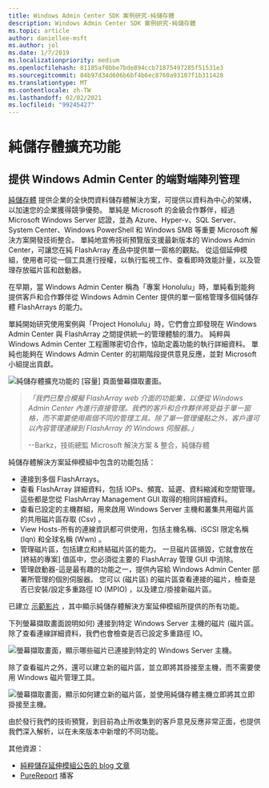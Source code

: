 ```yaml
---
title: Windows Admin Center SDK 案例研究-純儲存體
description: Windows Admin Center SDK 案例研究-純儲存體
ms.topic: article
author: daniellee-msft
ms.author: jol
ms.date: 1/7/2019
ms.localizationpriority: medium
ms.openlocfilehash: 81185af0bbe7bde894ccb71875497285f51531e3
ms.sourcegitcommit: 84b97d34d606b6bf4b6ec8760a93107f1b311428
ms.translationtype: MT
ms.contentlocale: zh-TW
ms.lasthandoff: 02/02/2021
ms.locfileid: "99245427"
---
```

# <a name="pure-storage-extension"></a>純儲存體擴充功能

## <a name="providing-end-to-end-array-management-for-windows-admin-center"></a>提供 Windows Admin Center 的端對端陣列管理

[純儲存體](https://www.purestorage.com/) 提供企業的全快閃資料儲存體解決方案，可提供以資料為中心的架構，以加速您的企業獲得競爭優勢。  單純是 Microsoft 的金級合作夥伴，經過 Microsoft Windows Server 認證，並為 Azure、Hyper-v、SQL Server、System Center、Windows PowerShell 和 Windows SMB 等重要 Microsoft 解決方案開發技術整合。 單純地宣佈技術預覽版支援最新版本的 Windows Admin Center，可讓您在純 FlashArray 產品中提供單一窗格的觀點。  從這個延伸模組，使用者可從一個工具進行授權，以執行監視工作、查看即時效能計量，以及管理存放磁片區和啟動器。

在早期，當 Windows Admin Center 稱為「專案 Honolulu」時，單純看到能夠提供客戶和合作夥伴從 Windows Admin Center 提供的單一窗格管理多個純儲存體 FlashArrays 的能力。

單純開始研究使用案例與「Project Honolulu」時，它們會立即發現在 Windows Admin Center 與 FlashArray 之間提供統一的管理體驗的潛力。 純粹與 Windows Admin Center 工程團隊密切合作，協助定義功能的執行詳細資料。 單純也能夠在 Windows Admin Center 的初期階段提供意見反應，並對 Microsoft 小組提出貢獻。

![純儲存體擴充功能的 [容量] 頁面螢幕擷取畫面。](../../media/extend-case-study-purestorage/purestorage-1.png)

> <cite>「我們已整合模擬 FlashArray web 介面的功能集，以便從 Windows Admin Center 內進行直接管理。我們的客戶和合作夥伴將受益于單一窗格，而不需要使用兩個不同的管理工具。除了單一管理優點之外，客戶還可以內容管理連線到 FlashArray 的 Windows 伺服器。」</cite>
>
> --Barkz，技術總監 Microsoft 解決方案 & 整合，純儲存體

純儲存體解決方案延伸模組中包含的功能包括：
- 連接到多個 FlashArrays。
- 查看 FlashArray 詳細資料，包括 IOPs、頻寬、延遲、資料縮減和空間管理。 這些都是您從 FlashArray Management GUI 取得的相同詳細資料。
- 查看已設定的主機群組，用來啟用 Windows Server 主機和叢集共用磁片區的共用磁片區存取 (Csv) 。
- View Hosts-所有的連線資訊都可供使用，包括主機名稱、iSCSI 限定名稱 (Iqn) 和全球名稱 (Wwn) 。
- 管理磁片區，包括建立和終結磁片區的能力。 一旦磁片區損毀，它就會放在 [終結的專案] 值區中，您必須從主要的 FlashArray 管理 GUI 中消除。
- 管理啟動器-這是最有趣的功能之一，提供內容給 Windows Admin Center 部署所管理的個別伺服器。 您可以 (磁片區) 的磁片區查看連接的磁片，檢查是否已安裝/設定多重路徑 IO (MPIO) ，以及建立/掛接新磁片區。

已建立 [示範影片](https://youtu.be/IFAeCAd6V2g) ，其中顯示純儲存體解決方案延伸模組所提供的所有功能。

下列螢幕擷取畫面說明如何) 連接到特定 Windows Server 主機的磁片 (磁片區。 除了查看連線詳細資料，我們也會檢查是否已設定多重路徑 IO。

![螢幕擷取畫面，顯示哪些磁片已連接到特定的 Windows Server 主機。](../../media/extend-case-study-purestorage/purestorage-2.png)

除了查看磁片之外，還可以建立新的磁片區，並立即將其掛接至主機，而不需要使用 Windows 磁片管理工具。

![螢幕擷取畫面，顯示如何建立新的磁片區，並使用純儲存體主機立即將其立即掛接至主機。](../../media/extend-case-study-purestorage/purestorage-3.png)

由於發行我們的技術預覽，到目前為止所收集到的客戶意見反應非常正面，也提供我們深入解析，以在未來版本中新增的不同功能。

其他資源：
- [純粹儲存延伸模組公告的 blog 文章](https://blog.purestorage.com/tech-preview-of-the-pure-storage-extension-for-windows-admin-center/)
- [PureReport](https://itunes.apple.com/podcast/windows-admin-center-extension-from-pure-storage/id1392639991?i=1000424316130&mt=2) 播客
